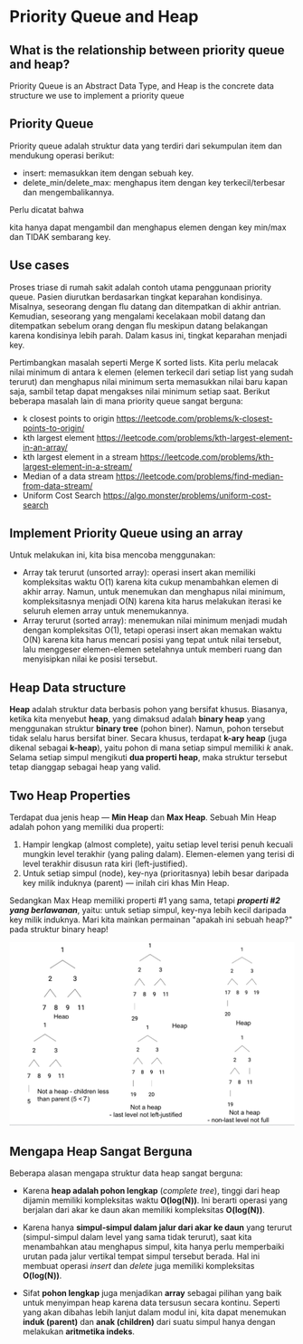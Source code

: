 # Priority Queue and Heap

## What is the relationship between priority queue and heap?

Priority Queue is an Abstract Data Type, and Heap is the concrete data structure we use to implement a priority queue

## Priority Queue

Priority queue adalah struktur data yang terdiri dari sekumpulan item dan mendukung operasi berikut:

- insert: memasukkan item dengan sebuah key.
- delete_min/delete_max: menghapus item dengan key terkecil/terbesar dan mengembalikannya.

Perlu dicatat bahwa

kita hanya dapat mengambil dan menghapus elemen dengan key min/max dan TIDAK sembarang key.

## Use cases

Proses triase di rumah sakit adalah contoh utama penggunaan priority queue. Pasien diurutkan berdasarkan tingkat keparahan kondisinya. Misalnya, seseorang dengan flu datang dan ditempatkan di akhir antrian. Kemudian, seseorang yang mengalami kecelakaan mobil datang dan ditempatkan sebelum orang dengan flu meskipun datang belakangan karena kondisinya lebih parah. Dalam kasus ini, tingkat keparahan menjadi key.

Pertimbangkan masalah seperti Merge K sorted lists. Kita perlu melacak nilai minimum di antara k elemen (elemen terkecil dari setiap list yang sudah terurut) dan menghapus nilai minimum serta memasukkan nilai baru kapan saja, sambil tetap dapat mengakses nilai minimum setiap saat. Berikut beberapa masalah lain di mana priority queue sangat berguna:

- k closest points to origin <https://leetcode.com/problems/k-closest-points-to-origin/>
- kth largest element <https://leetcode.com/problems/kth-largest-element-in-an-array/>
- kth largest element in a stream <https://leetcode.com/problems/kth-largest-element-in-a-stream/>
- Median of a data stream <https://leetcode.com/problems/find-median-from-data-stream/>
- Uniform Cost Search <https://algo.monster/problems/uniform-cost-search>

## Implement Priority Queue using an array

Untuk melakukan ini, kita bisa mencoba menggunakan:

- Array tak terurut (unsorted array): operasi insert akan memiliki kompleksitas waktu O(1) karena kita cukup menambahkan elemen di akhir array. Namun, untuk menemukan dan menghapus nilai minimum, kompleksitasnya menjadi O(N) karena kita harus melakukan iterasi ke seluruh elemen array untuk menemukannya.
- Array terurut (sorted array): menemukan nilai minimum menjadi mudah dengan kompleksitas O(1), tetapi operasi insert akan memakan waktu O(N) karena kita harus mencari posisi yang tepat untuk nilai tersebut, lalu menggeser elemen-elemen setelahnya untuk memberi ruang dan menyisipkan nilai ke posisi tersebut.

## Heap Data structure

**Heap** adalah struktur data berbasis pohon yang bersifat khusus. Biasanya, ketika kita menyebut **heap**, yang dimaksud adalah **binary heap** yang menggunakan struktur **binary tree** (pohon biner). Namun, pohon tersebut tidak selalu harus bersifat biner. Secara khusus, terdapat **k-ary heap** (juga dikenal sebagai **k-heap**), yaitu pohon di mana setiap simpul memiliki *k* anak. Selama setiap simpul mengikuti **dua properti heap**, maka struktur tersebut tetap dianggap sebagai heap yang valid.

## Two Heap Properties

Terdapat dua jenis heap — **Min Heap** dan **Max Heap**. Sebuah Min Heap adalah pohon yang memiliki dua properti:

1. Hampir lengkap (almost complete), yaitu setiap level terisi penuh kecuali mungkin level terakhir (yang paling dalam). Elemen-elemen yang terisi di level terakhir disusun rata kiri (left-justified).
2. Untuk setiap simpul (node), key-nya (prioritasnya) lebih besar daripada key milik induknya (parent) — inilah ciri khas Min Heap.

Sedangkan Max Heap memiliki properti #1 yang sama, tetapi ***properti #2 yang berlawanan***, yaitu: untuk setiap simpul, key-nya lebih kecil daripada key milik induknya.
Mari kita mainkan permainan "apakah ini sebuah heap?" pada struktur binary heap!

![tebak heap yg mana](guest_a_heap.png)

## Mengapa Heap Sangat Berguna

Beberapa alasan mengapa struktur data heap sangat berguna:

- Karena **heap adalah pohon lengkap** (*complete tree*), tinggi dari heap dijamin memiliki kompleksitas waktu **O(log(N))**. Ini berarti operasi yang berjalan dari akar ke daun akan memiliki kompleksitas **O(log(N))**.

- Karena hanya **simpul-simpul dalam jalur dari akar ke daun** yang terurut (simpul-simpul dalam level yang sama tidak terurut), saat kita menambahkan atau menghapus simpul, kita hanya perlu memperbaiki urutan pada jalur vertikal tempat simpul tersebut berada. Hal ini membuat operasi *insert* dan *delete* juga memiliki kompleksitas **O(log(N))**.

- Sifat **pohon lengkap** juga menjadikan **array** sebagai pilihan yang baik untuk menyimpan heap karena data tersusun secara kontinu. Seperti yang akan dibahas lebih lanjut dalam modul ini, kita dapat menemukan **induk (parent)** dan **anak (children)** dari suatu simpul hanya dengan melakukan **aritmetika indeks**.
